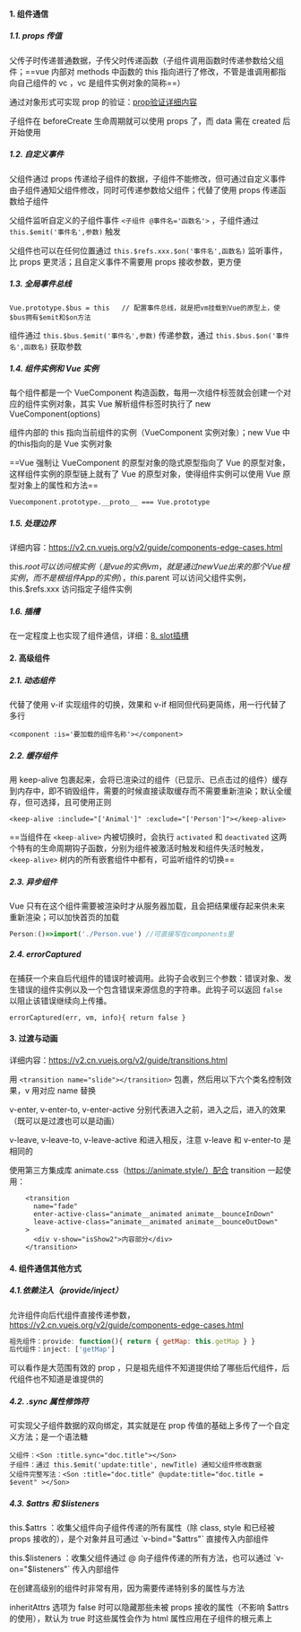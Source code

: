 #### 1. 组件通信

##### 1.1. props 传值

父传子时传递普通数据，子传父时传递函数（子组件调用函数时传递参数给父组件；==vue 内部对 methods 中函数的 this 指向进行了修改，不管是谁调用都指向自己组件的 vc ，vc 是组件实例对象的简称==）

通过对象形式可实现 prop 的验证：[prop验证详细内容](https://v2.cn.vuejs.org/v2/guide/components-props.html#Prop-验证)

子组件在 beforeCreate 生命周期就可以使用 props 了，而 data 需在 created 后开始使用

##### 1.2. 自定义事件

父组件通过 props 传递给子组件的数据，子组件不能修改，但可通过自定义事件由子组件通知父组件修改，同时可传递参数给父组件；代替了使用 props 传递函数给子组件

父组件监听自定义的子组件事件 `<子组件 @事件名='函数名'>` ，子组件通过 `this.$emit('事件名',参数)` 触发

父组件也可以在任何位置通过 `this.$refs.xxx.$on('事件名',函数名)`  监听事件，比 props 更灵活；且自定义事件不需要用 props 接收参数，更方便

##### 1.3. 全局事件总线

```
Vue.prototype.$bus = this	// 配置事件总线，就是把vm挂载到Vue的原型上，使$bus拥有$emit和$on方法
```

组件通过 `this.$bus.$emit('事件名',参数)` 传递参数，通过 `this.$bus.$on('事件名',函数名)` 获取参数

##### 1.4. 组件实例和 Vue 实例

每个组件都是一个 VueComponent 构造函数，每用一次组件标签就会创建一个对应的组件实例对象，其实 Vue 解析组件标签时执行了 new VueComponent(options) 

组件内部的 this 指向当前组件的实例（VueComponent 实例对象）；new Vue 中的this指向的是 Vue 实例对象

==Vue 强制让 VueComponent 的原型对象的隐式原型指向了 Vue 的原型对象，这样组件实例的原型链上就有了 Vue 的原型对象，使得组件实例可以使用 Vue 原型对象上的属性和方法==

```
Vuecomponent.prototype.__proto__ === Vue.prototype
```

##### 1.5. 处理边界

详细内容：https://v2.cn.vuejs.org/v2/guide/components-edge-cases.html

this.$root 可以访问根实例（是 vue 的实例 vm ，就是通过 new Vue 出来的那个 Vue 根实例，而不是根组件 App的实例），this.$parent 可以访问父组件实例，this.$refs.xxx 访问指定子组件实例

##### 1.6. 插槽

在一定程度上也实现了组件通信，详细：[8. slot插槽](F:\github数据（note仓库）\前端笔记\基础学习\前端基础\3.vue\3.Vue脚手架.md)



#### 2. 高级组件

##### 2.1. 动态组件

代替了使用 v-if 实现组件的切换，效果和 v-if 相同但代码更简练，用一行代替了多行

```vue
<component :is='要加载的组件名称'></component>
```

##### 2.2. 缓存组件

用 keep-alive 包裹起来，会将已渲染过的组件（已显示、已点击过的组件）缓存到内存中，即不销毁组件，需要的时候直接读取缓存而不需要重新渲染；默认全缓存，但可选择，且可使用正则

```vue
<keep-alive :include="['Animal']" :exclude="['Person']"></keep-alive>
```

==当组件在 `<keep-alive>` 内被切换时，会执行 `activated` 和 `deactivated` 这两个特有的生命周期钩子函数，分别为组件被激活时触发和组件失活时触发， `<keep-alive>` 树内的所有嵌套组件中都有，可监听组件的切换==

##### 2.3. 异步组件

Vue 只有在这个组件需要被渲染时才从服务器加载，且会把结果缓存起来供未来重新渲染；可以加快首页的加载

```js
Person:()=>import('./Person.vue') //可直接写在components里
```

##### 2.4. errorCaptured

在捕获一个来自后代组件的错误时被调用。此钩子会收到三个参数：错误对象、发生错误的组件实例以及一个包含错误来源信息的字符串。此钩子可以返回 `false` 以阻止该错误继续向上传播。

```
errorCaptured(err, vm, info){ return false }
```



#### 3. 过渡与动画

详细内容：https://v2.cn.vuejs.org/v2/guide/transitions.html

用 `<transition name="slide"></transition>` 包裹，然后用以下六个类名控制效果，v 用对应 name 替换

v-enter, v-enter-to, v-enter-active 分别代表进入之前，进入之后，进入的效果（既可以是过渡也可以是动画）

v-leave, v-leave-to, v-leave-active 和进入相反，注意 v-leave 和 v-enter-to 是相同的

使用第三方集成库 animate.css（https://animate.style/）配合 transition 一起使用：

```vue
    <transition
      name="fade"
      enter-active-class="animate__animated animate__bounceInDown"
      leave-active-class="animate__animated animate__bounceOutDown"
    >
      <div v-show="isShow2">内容部分</div>
    </transition>
```



#### 4. 组件通信其他方式

##### 4.1.依赖注入（provide/inject）

允许组件向后代组件直接传递参数，https://v2.cn.vuejs.org/v2/guide/components-edge-cases.html

```js
祖先组件：provide: function(){ return { getMap: this.getMap } }
后代组件：inject: ['getMap']
```

可以看作是大范围有效的  prop ，只是祖先组件不知道提供给了哪些后代组件，后代组件也不知道是谁提供的

##### 4.2. .sync 属性修饰符

可实现父子组件数据的双向绑定，其实就是在 prop 传值的基础上多传了一个自定义方法；是一个语法糖

```vue
父组件：<Son :title.sync="doc.title"></Son>
子组件：通过 this.$emit('update:title', newTitle) 通知父组件修改数据
父组件完整写法：<Son :title="doc.title" @update:title="doc.title = $event" ></Son>
```

##### 4.3. $attrs 和 $listeners

this.$attrs ：收集父组件向子组件传递的所有属性（除 class, style 和已经被 props 接收的），是个对象并且可通过 `v-bind="$attrs"` 直接传入内部组件

this.$listeners ：收集父组件通过 @ 向子组件传递的所有方法，也可以通过 `v-on="$listeners"` 传入内部组件

在创建高级别的组件时非常有用，因为需要传递特别多的属性与方法

inheritAttrs 选项为 false 时可以隐藏那些未被 props 接收的属性（不影响 $attrs 的使用），默认为 true 时这些属性会作为 html 属性应用在子组件的根元素上



